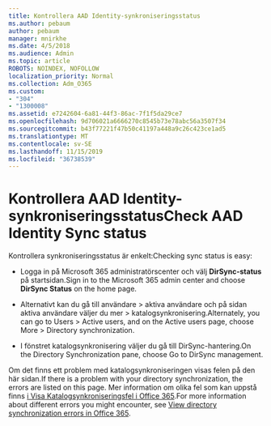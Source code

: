 ```yaml
---
title: Kontrollera AAD Identity-synkroniseringsstatus
ms.author: pebaum
author: pebaum
manager: mnirkhe
ms.date: 4/5/2018
ms.audience: Admin
ms.topic: article
ROBOTS: NOINDEX, NOFOLLOW
localization_priority: Normal
ms.collection: Adm_O365
ms.custom:
- "304"
- "1300008"
ms.assetid: e7242604-6a81-44f3-86ac-7f1f5da29ce7
ms.openlocfilehash: 9d706021a6666270c8545b73e78abc56a3507f34
ms.sourcegitcommit: b43f77221f47b50c41197a448a9c26c423ce1ad5
ms.translationtype: MT
ms.contentlocale: sv-SE
ms.lasthandoff: 11/15/2019
ms.locfileid: "36738539"
---
```

# <a name="check-aad-identity-sync-status"></a><span data-ttu-id="08e3c-102">Kontrollera AAD Identity-synkroniseringsstatus</span><span class="sxs-lookup"><span data-stu-id="08e3c-102">Check AAD Identity Sync status</span></span>

<span data-ttu-id="08e3c-103">Kontrollera synkroniseringsstatus är enkelt:</span><span class="sxs-lookup"><span data-stu-id="08e3c-103">Checking sync status is easy:</span></span>
  
- <span data-ttu-id="08e3c-104">Logga in på Microsoft 365 administratörscenter och välj **DirSync-status** på startsidan.</span><span class="sxs-lookup"><span data-stu-id="08e3c-104">Sign in to the Microsoft 365 admin center and choose **DirSync Status** on the home page.</span></span>

- <span data-ttu-id="08e3c-105">Alternativt kan du gå till användare \> aktiva användare och på sidan aktiva användare väljer du mer \> katalogsynkronisering.</span><span class="sxs-lookup"><span data-stu-id="08e3c-105">Alternately, you can go to Users \> Active users, and on the Active users page, choose More \> Directory synchronization.</span></span>

- <span data-ttu-id="08e3c-106">I fönstret katalogsynkronisering väljer du gå till DirSync-hantering.</span><span class="sxs-lookup"><span data-stu-id="08e3c-106">On the Directory Synchronization pane, choose Go to DirSync management.</span></span>

<span data-ttu-id="08e3c-107">Om det finns ett problem med katalogsynkroniseringen visas felen på den här sidan.</span><span class="sxs-lookup"><span data-stu-id="08e3c-107">If there is a problem with your directory synchronization, the errors are listed on this page.</span></span> <span data-ttu-id="08e3c-108">Mer information om olika fel som kan uppstå finns [i Visa Katalogsynkroniseringsfel i Office 365](https://docs.microsoft.com//office365/enterprise/identify-directory-synchronization-errors).</span><span class="sxs-lookup"><span data-stu-id="08e3c-108">For more information about different errors you might encounter, see [View directory synchronization errors in Office 365](https://docs.microsoft.com//office365/enterprise/identify-directory-synchronization-errors).</span></span>
  